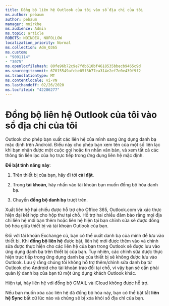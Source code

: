 ```yaml
---
title: Đồng bộ liên hệ Outlook của tôi vào sổ địa chỉ của tôi
ms.author: pebaum
author: pebaum
manager: mnirkhe
ms.audience: Admin
ms.topic: article
ROBOTS: NOINDEX, NOFOLLOW
localization_priority: Normal
ms.collection: Adm_O365
ms.custom:
- "9001114"
- "3075"
ms.openlocfilehash: 80fe96b72c9e7fdb610bf4618535bbecb9465c9d
ms.sourcegitcommit: 67015549afcbe05f3b77ea314e2ef7e0e439f9f2
ms.translationtype: MT
ms.contentlocale: vi-VN
ms.lasthandoff: 02/26/2020
ms.locfileid: "42286277"
---
```

# <a name="sync-my-outlook-contacts-to-my-address-book"></a>Đồng bộ liên hệ Outlook của tôi vào sổ địa chỉ của tôi

Outlook cho phép bạn xuất các liên hệ của mình sang ứng dụng danh bạ mặc định trên Android. Điều này cho phép bạn xem tên của một số liên lạc khi bạn nhận được một cuộc gọi hoặc tin nhắn văn bản, và xem tất cả các thông tin liên lạc của họ trực tiếp trong ứng dụng liên hệ mặc định.
 
**Để bật tính năng này**:
 
1. Trên thiết bị của bạn, hãy đi tới **cài đặt**.

2. Trong **tài khoản**, hãy nhấn vào tài khoản bạn muốn đồng bộ hóa danh bạ.

3. Chuyển **đồng bộ danh bạ** trượt trên.
 
Xuất liên hệ hai chiều được hỗ trợ cho Office 365, Outlook.com và xác thực hiện đại kết hợp cho hộp thư tại chỗ. Hỗ trợ hai chiều đảm bảo rằng mọi địa chỉ liên hệ mới bạn thêm hoặc liên hệ hiện tại bạn chỉnh sửa sẽ được đồng bộ hóa giữa thiết bị và tài khoản Outlook của bạn.
 
Đối với tài khoản Exchange cũ, bạn có thể xuất danh bạ của mình để lưu vào thiết bị. Khi **đồng bộ liên hệ** được bật, liên hệ mới được thêm vào và chỉnh sửa được thực hiện cho các liên hệ của bạn trong Outlook sẽ được lưu vào ứng dụng danh bạ trên thiết bị của bạn. Tuy nhiên, các chỉnh sửa được thực hiện trực tiếp trong ứng dụng danh bạ của thiết bị sẽ không được lưu vào Outlook. Lưu ý rằng chúng tôi không hỗ trợ thêm/chỉnh sửa danh bạ từ Outlook cho Android cho tài khoản trao đổi tại chỗ, vì vậy bạn sẽ cần phải quản lý danh bạ của bạn từ một ứng dụng khách Outlook khác.
 
Hiện tại, hãy liên hệ với đồng bộ GMAIL và iCloud không được hỗ trợ.
 
Nếu bạn muốn xóa các liên hệ đã đồng bộ hóa này, bạn có thể bật tắt **liên hệ Sync** bất cứ lúc nào và chúng sẽ bị xóa khỏi sổ địa chỉ của bạn.
